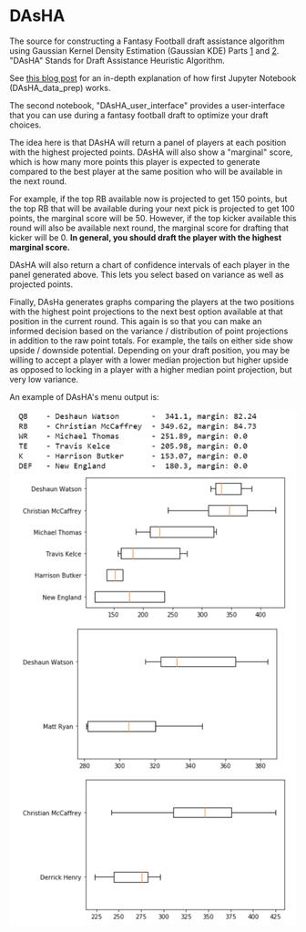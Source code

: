 # DAsHA

The source for constructing a Fantasy Football draft assistance algorithm using Gaussian Kernel Density Estimation (Gaussian KDE) Parts [1](https://dylanamartin.com/2020/11/13/building-a-fantasy-football-draft-assistance-algorithm-part-1.html) and [2](TBD). "DAsHA" Stands for Draft Assistance Heuristic Algorithm.

See [this blog post](https://dylanamartin.com/2020/11/13/building-a-fantasy-football-draft-assistance-algorithm-part-1.html) for an in-depth explanation of how first Jupyter Notebook (DAsHA_data_prep) works.

The second notebook, "DAsHA_user_interface" provides a user-interface that you can use during a fantasy football draft to optimize your draft choices.

The idea here is that DAsHA will return a panel of players at each position with the highest projected points. DAsHA will also show a "marginal" score, which is how many more points this player is expected to generate compared to the best player at the same position who will be available in the next round.

For example, if the top RB available now is projected to get 150 points, but the top RB that will be available during your next pick is projected to get 100 points, the marginal score will be 50. However, if the top kicker available this round will also be available next round, the marginal score for drafting that kicker will be 0. **In general, you should draft the player with the highest marginal score.**

DAsHA will also return a chart of confidence intervals of each player in the panel generated above. This lets you select based on variance as well as projected points.

Finally, DAsHa generates graphs comparing the players at the two positions with the highest point projections to the next best option available at that position in the current round. This again is so that you can make an informed decision based on the variance / distribution of point projections in addition to the raw point totals. For example, the tails on either side show upside / downside potential. Depending on your draft position, you may be willing to accept a player with a lower median projection but higher upside as opposed to locking in a player with a higher median point projection, but very low variance.

An example of DAsHA's menu output is:

![UI Demo](https://github.com/dmarticus/DASHA/blob/master/img/UI_demo.PNG)
